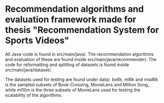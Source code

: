 # Recommendation algorithms and evaluation framework made for thesis "Recommendation System for Sports Videos"

All Java-code is found in src/main/java/. The recommendation algorithms and evaluation of these are found inside src/main/java/recommender/.
The code for reformatting and splitting of datasets is found inside src/main/java/dataset/.

The datasets used for testing are found under data/. bx6k, ml6k and msd6k is the sampled subsets of Book-Crossing, MovieLens and Million Song, while ml10m
is the three subsets of MovieLens used for testing the scalability of the algorithms.

